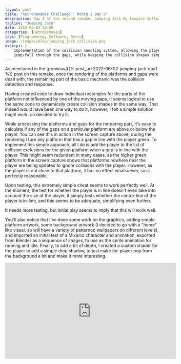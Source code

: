 ```yaml
---
layout: post
title: "RetroRemakes Challenge : Month 2 Day 3"
description: Day 3 of the second remake, Jumping Jack by Imagine Software.
tagline: "Jumping Jack"
date: 2022-06-02 12:08
categories: [RetroRemakes]
tags: [Programming, Software, Retro]
image: /images/blog/jumping_jack_collision.png
excerpt: |
    Implementation of the collision handling system, allowing the player to
    jump/fall through the gaps, while keeping the collision shapes simple.
---
```


As mentioned in the [previous]({% post_url 2022-06-02-jumping-jack-day1 %}) post 
on this remake, once the rendering of the platforms and gaps were dealt with,
the remaining part of the basic mechanic was the collision detection and
response. 

Having created code to draw individual rectangles for the parts of the platform
not influenced by one of the moving gaps, it seems logical to use the same
code to dynamically create collision shapes in the same way. That indeed would
have been one way to do it, however, I felt a simple solution might work, so
decided to try it.

While processing the platforms and gaps for the rendering part, it's easy to
calculate if any of the gaps on a particular platform are above or below the 
player. You can see this in action in the screen capture above, during the
rendering I turn any platform that has a gap in line with the player green. To
implement this simple approach, all I do is add the player to the list of 
collision exclusions for the given platform when a gap is in line with the
player. This might seem redundant in many cases, as the higher green platform
in the screen capture shows that platforms nowhere near the player are being
updated to ignore collisions with the player. However, as the player is not 
close to that platform, it has no effect whatsoever, so is perfectly reasonable.

Upon testing, this extremely simple cheat seems to work perfectly well. At the
moment, the test for whether the player is in line doesn't even take into 
account the size of the player, it simply tests whether the centre-line of the
player is in-line, and this seems to be adequate, simplifying even further.

It needs more testing, but initial play seems to imply that this will work well.

You'll also notice that I've done some work on the graphics, adding simple 
platform artwork, some background artwork (I decided to go with a "home" like
visual, so will have a variety of patterned wallpapers on different levels),
and imported an initial test of a Mixamo character and animation, exported
from Blender as a sequence of images, to use as the sprite animation for running
and idle. Finally, to add a bit of depth, I created a custom shader for the
player to add a simple drop shadow, to just make the player pop from the
background a bit and make it more interesting.

<iframe width="560" height="315" src="https://www.youtube.com/embed/Lz00EvfDU8c" title="YouTube video player" frameborder="0" allow="accelerometer; autoplay; clipboard-write; encrypted-media; gyroscope; picture-in-picture" allowfullscreen></iframe>
